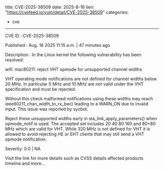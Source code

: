 
title: CVE-2025-38509
date: 2025-8-16
lien: "https://cvefeed.io/vuln/detail/CVE-2025-38509"
categories:
  - cve
---

CVE ID : CVE-2025-38509

Published :  Aug. 16
2025
11:15 a.m. | 47 minutes ago

Description : In the Linux kernel
the following vulnerability has been resolved:

wifi: mac80211: reject VHT opmode for unsupported channel widths

VHT operating mode notifications are not defined for channel widths
below 20 MHz. In particular
5 MHz and 10 MHz are not valid under the
VHT specification and must be rejected.

Without this check
malformed notifications using these widths may
reach ieee80211_chan_width_to_rx_bw()
leading to a WARN_ON due to
invalid input. This issue was reported by syzbot.

Reject these unsupported widths early in sta_link_apply_parameters()
when opmode_notif is used. The accepted set includes 20
40
80
160
and 80+80 MHz
which are valid for VHT. While 320 MHz is not defined
for VHT
it is allowed to avoid rejecting HE or EHT clients that may
still send a VHT opmode notification.

Severity: 0.0 | NA

Visit the link for more details
such as CVSS details
affected products
timeline
and more...
